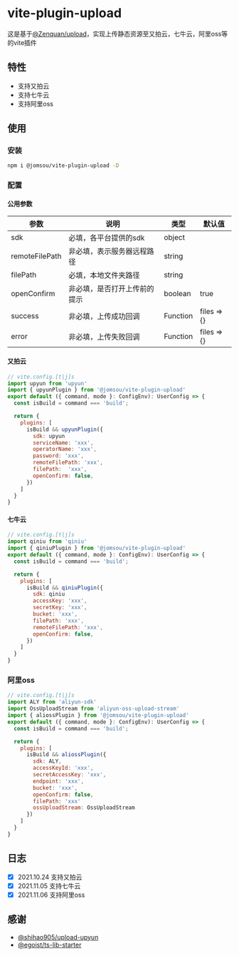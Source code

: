 # vite-plugin-upload

这是基于[@Zenquan/upload](https://github.com/Zenquan/upload)，实现上传静态资源至又拍云，七牛云，阿里oss等的vite插件

## 特性
- 支持又拍云
- 支持七牛云
- 支持阿里oss

## 使用
### 安装
```bash
npm i @jomsou/vite-plugin-upload -D
```
### 配置

#### 公用参数

| 参数           | 说明                         | 类型     | 默认值      |
| -------------- | ---------------------------- | -------- | ----------- |
| sdk          | 必填，各平台提供的sdk         | object |  |
| remoteFilePath | 非必填，表示服务器远程路径   | string   |             |
| filePath       | 必填，本地文件夹路径       | string   |             |
| openConfirm    | 非必填，是否打开上传前的提示 | boolean  | true        |
| success        | 非必填，上传成功回调         | Function | files => {} |
| error          | 非必填，上传失败回调         | Function | files => {} |



#### 又拍云
```js
// vite.config.[t|j]s
import upyun from 'upyun'
import { upyunPlugin } from '@jomsou/vite-plugin-upload'
export default ({ command, mode }: ConfigEnv): UserConfig => {
  const isBuild = command === 'build';

  return {
    plugins: [
      isBuild && upyunPlugin({
        sdk: upyun
        serviceName: 'xxx',
        operatorName: 'xxx',
        password: 'xxx',
        remoteFilePath: 'xxx',                                 
        filePath:  'xxx',
        openConfirm: false,                 
      })
    ]
  }
}
```

#### 七牛云
```js
// vite.config.[t|j]s
import qiniu from 'qiniu'
import { qiniuPlugin } from '@jomsou/vite-plugin-upload'
export default ({ command, mode }: ConfigEnv): UserConfig => {
  const isBuild = command === 'build';

  return {
    plugins: [
      isBuild && qiniuPlugin({
        sdk: qiniu
        accessKey: 'xxx',
        secretKey: 'xxx',
        bucket: 'xxx',
        filePath: 'xxx',
        remoteFilePath: 'xxx',
        openConfirm: false,
      })                
    ]
  }
}
```

### 阿里oss
```js
// vite.config.[t|j]s
import ALY from 'aliyun-sdk' 
import OssUploadStream from 'aliyun-oss-upload-stream'
import { aliossPlugin } from '@jomsou/vite-plugin-upload'
export default ({ command, mode }: ConfigEnv): UserConfig => {
  const isBuild = command === 'build';

  return {
    plugins: [
      isBuild && aliossPlugin({
        sdk: ALY,
        accessKeyId: 'xxx',
        secretAccessKey: 'xxx',
        endpoint: 'xxx',
        bucket: 'xxx',
        openConfirm: false,
        filePath: 'xxx'
        ossUploadStream: OssUploadStream
      })         
    ]
  }
}
```

## 日志

- [x] 2021.10.24 支持又拍云
- [x] 2021.11.05 支持七牛云
- [x] 2021.11.06 支持阿里oss

## 感谢

- [@shihao905/upload-upyun](https://github.com/shihao905/upload-upyun)
- [@egoist/ts-lib-starter](https://github.com/egoist/ts-lib-starter)

